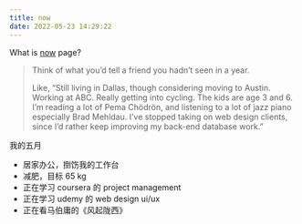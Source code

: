 ```yaml
---
title: now
date: 2022-05-23 14:29:22
---
```


What is [now](https://nownownow.com/about) page?

> Think of what you’d tell a friend you hadn’t seen in a year.
>
> Like, “Still living in Dallas, though considering moving to Austin. Working at ABC. Really getting into cycling. The kids are age 3 and 6. I’m reading a lot of Pema Chödrön, and listening to a lot of jazz piano especially Brad Mehldau. I’ve stopped taking on web design clients, since I’d rather keep improving my back-end database work.”

我的五月

- 居家办公，捯饬我的工作台
- 减肥，目标 65 kg
- 正在学习 coursera 的 project management
- 正在学习 udemy 的 web design ui/ux
- 正在看马伯庸的《风起陇西》
